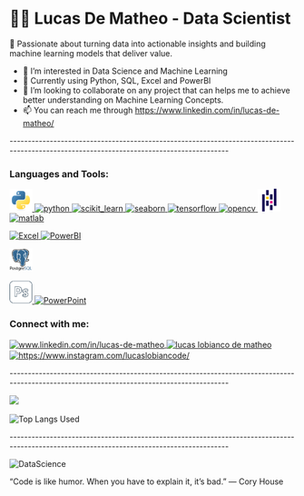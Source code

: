 # 👨‍💻 Lucas De Matheo - Data Scientist  
🌟 Passionate about turning data into actionable insights and building machine learning models that deliver value.

- 👀 I’m interested in Data Science and Machine Learning
- 🌱 Currently using Python, SQL, Excel and PowerBI 
- 💞️ I’m looking to collaborate on any project that can helps me to achieve better understanding on Machine Learning Concepts. 
- 📫 You can reach me through https://www.linkedin.com/in/lucas-de-matheo/ 

<a> ------------------------------------------------------------------------------------------------------------------------------------------ </a>

<h3 align="left">Languages and Tools:</h3>
<p align="left"> <a href="https://www.python.org" target="_blank" rel="noreferrer"> <img src="https://raw.githubusercontent.com/devicons/devicon/master/icons/python/python-original.svg" alt="python" width="40" height="40"/> </a> <a href="https://jupyter.org" target="_blank" rel="noreferrer"> <img src="https://jupyter.org/assets/homepage/main-logo.svg" alt="python" width="40" height="40"/> </a> <a href="https://scikit-learn.org/" target="_blank" rel="noreferrer"> <img src="https://upload.wikimedia.org/wikipedia/commons/0/05/Scikit_learn_logo_small.svg" alt="scikit_learn" width="40" height="40"/> </a> <a href="https://seaborn.pydata.org/" target="_blank" rel="noreferrer"> <img src="https://seaborn.pydata.org/_images/logo-mark-lightbg.svg" alt="seaborn" width="40" height="40"/> </a> <a href="https://www.tensorflow.org" target="_blank" rel="noreferrer"> <img src="https://www.vectorlogo.zone/logos/tensorflow/tensorflow-icon.svg" alt="tensorflow" width="40" height="40"/> </a> <a href="https://opencv.org/" target="_blank" rel="noreferrer"> <img src="https://www.vectorlogo.zone/logos/opencv/opencv-icon.svg" alt="opencv" width="40" height="40"/> </a> <a href="https://pandas.pydata.org/" target="_blank" rel="noreferrer"> <img src="https://raw.githubusercontent.com/devicons/devicon/2ae2a900d2f041da66e950e4d48052658d850630/icons/pandas/pandas-original.svg" alt="pandas" width="40" height="40"/> </a> 
<a href="https://www.mathworks.com/" target="_blank" rel="noreferrer"> <img src="https://upload.wikimedia.org/wikipedia/commons/2/21/Matlab_Logo.png" alt="matlab" width="40" height="40"/> </a>  
  
  
 <a href="https://www.microsoft.com/pt-br/microsoft-365/p/excel/CFQ7TTC0HR4R?ef_id=3bd85d1ba49d17658da23cf168c08719:G:s&OCID=AID2200006_SEM_3bd85d1ba49d17658da23cf168c08719:G:s&lnkd=Bing_O365SMB_Brand&msclkid=3bd85d1ba49d17658da23cf168c08719" target="_blank" rel="noreferrer"> <img src="https://upload.wikimedia.org/wikipedia/commons/thumb/3/34/Microsoft_Office_Excel_%282019%E2%80%93present%29.svg/100px-Microsoft_Office_Excel_%282019%E2%80%93present%29.svg.png" alt="Excel" width="40" height="40"/> </a> <a href="https://powerbi.microsoft.com/pt-br/desktop/" target="_blank" rel="noreferrer"> <img src="https://upload.wikimedia.org/wikipedia/commons/thumb/c/cf/New_Power_BI_Logo.svg/640px-New_Power_BI_Logo.svg.png" alt="PowerBI" width="40" height="40"/> </a> 
  

<a href="https://www.postgresql.org" target="_blank" rel="noreferrer"> <img src="https://raw.githubusercontent.com/devicons/devicon/master/icons/postgresql/postgresql-original-wordmark.svg" alt="postgresql" width="40" height="40"/> </a> 
  
 <a href="https://www.photoshop.com/en" target="_blank" rel="noreferrer"> <img src="https://raw.githubusercontent.com/devicons/devicon/master/icons/photoshop/photoshop-line.svg" alt="photoshop" width="40" height="40"/> </a> <a href="https://pt.wikipedia.org/wiki/Microsoft_PowerPoint" target="_blank" rel="noreferrer"> <img src="https://upload.wikimedia.org/wikipedia/commons/thumb/0/0d/Microsoft_Office_PowerPoint_%282019%E2%80%93present%29.svg/100px-Microsoft_Office_PowerPoint_%282019%E2%80%93present%29.svg.png" alt="PowerPoint" width="40" height="40"/> </a> </p> 
 

<h3 align="left">Connect with me:</h3>
<p align="left">
<a href="https://linkedin.com/in/www.linkedin.com/in/lucas-de-matheo" target="blank"><img align="center" src="https://raw.githubusercontent.com/rahuldkjain/github-profile-readme-generator/master/src/images/icons/Social/linked-in-alt.svg" alt="www.linkedin.com/in/lucas-de-matheo" height="30" width="40" />
<a href="https://kaggle.com/lucas lobianco de matheo" target="blank"><img align="center" src="https://raw.githubusercontent.com/rahuldkjain/github-profile-readme-generator/master/src/images/icons/Social/kaggle.svg" alt="lucas lobianco de matheo" height="30" width="40" /></a>
<a href="https://instagram.com/https://www.instagram.com/lucaslobiancode/" target="blank"><img align="center" src="https://raw.githubusercontent.com/rahuldkjain/github-profile-readme-generator/master/src/images/icons/Social/instagram.svg" alt="https://www.instagram.com/lucaslobiancode/" height="30" width="40" /></a>

</p>

<a> ------------------------------------------------------------------------------------------------------------------------------------------ </a>
  
 <a href="https://github.com/LucasDeMatheo">
    <img height="150em" src="https://github-readme-stats.vercel.app/api?username=LucasDeMatheo&count_private=true&include_all_commits=true&show_icons=true&theme=dracula&hide_border=false&show_owner=true"/> </a>
 
  ![Top Langs Used](https://github-readme-stats.vercel.app/api/top-langs/?username=LucasDeMatheo&layout=compact)
<a>   </a>  
  
<a> ------------------------------------------------------------------------------------------------------------------------------------------ </a>


![DataScience](https://user-images.githubusercontent.com/10830272/150546184-8f54b0dd-f0a1-44d0-b29f-8bf964afdaf2.png)


<!---
LucasDeMatheo/LucasDeMatheo is a ✨ special ✨ repository because its README.md (this file) appears on your GitHub profile.
You can click the Preview link to take a look at your changes.
--->
“Code is like humor. When you have to explain it, it’s bad.” — Cory House
